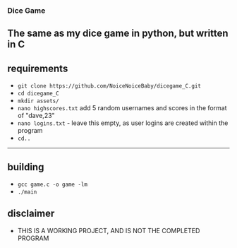 ### Dice Game
The same as my dice game in python, but written in C
---
## requirements
* `git clone https://github.com/NoiceNoiceBaby/dicegame_C.git`
* `cd dicegame_C`
* `mkdir assets/`
* `nano highscores.txt` add 5 random usernames and scores in the format of "dave,23"
* `nano logins.txt` - leave this empty, as user logins are created within the program
* `cd..`
---
## building
* `gcc game.c -o game -lm`
* `./main`
## disclaimer
* THIS IS A WORKING PROJECT, AND IS NOT THE COMPLETED PROGRAM